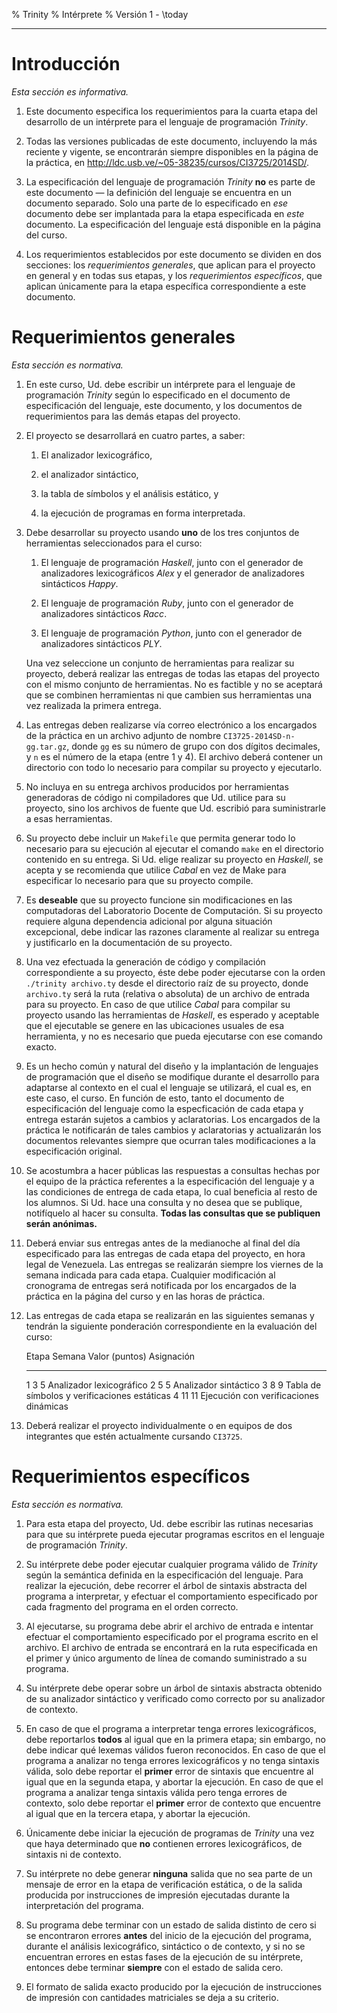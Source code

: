 % Trinity
% Intérprete
% Versión 1 - \today

- - -

# Introducción

*Esta sección es informativa.*

1.  Este documento especifica los requerimientos para la cuarta etapa del desarrollo de un intérprete para el lenguaje de programación *Trinity*.

2.  Todas las versiones publicadas de este documento, incluyendo la más reciente y vigente, se encontrarán siempre disponibles en la página de la práctica, en <http://ldc.usb.ve/~05-38235/cursos/CI3725/2014SD/>.

3.  La especificación del lenguaje de programación *Trinity* **no** es parte de este documento — la definición del lenguaje se encuentra en un documento separado.  Solo una parte de lo especificado en *ese* documento debe ser implantada para la etapa especificada en *este* documento.  La especificación del lenguaje está disponible en la página del curso.

4.  Los requerimientos establecidos por este documento se dividen en dos secciones: los *requerimientos generales*, que aplican para el proyecto en general y en todas sus etapas, y los *requerimientos específicos*, que aplican únicamente para la etapa específica correspondiente a este documento.





# Requerimientos generales

*Esta sección es normativa.*

1.  En este curso, Ud. debe escribir un intérprete para el lenguaje de programación *Trinity* según lo especificado en el documento de especificación del lenguaje, este documento, y los documentos de requerimientos para las demás etapas del proyecto.

2.  El proyecto se desarrollará en cuatro partes, a saber:

    1.  El analizador lexicográfico,

    2.  el analizador sintáctico,

    3.  la tabla de símbolos y el análisis estático, y

    4.  la ejecución de programas en forma interpretada.

3.  Debe desarrollar su proyecto usando **uno** de los tres conjuntos de herramientas seleccionados para el curso:

    1.  El lenguaje de programación *Haskell*, junto con el generador de analizadores lexicográficos *Alex* y el generador de analizadores sintácticos *Happy*.

    2.  El lenguaje de programación *Ruby*, junto con el generador de analizadores sintácticos *Racc*.

    3.  El lenguaje de programación *Python*, junto con el generador de analizadores sintácticos *PLY*.

    Una vez seleccione un conjunto de herramientas para realizar su proyecto, deberá realizar las entregas de todas las etapas del proyecto con el mismo conjunto de herramientas.  No es factible y no se aceptará que se combinen herramientas ni que cambien sus herramientas una vez realizada la primera entrega.

4.  Las entregas deben realizarse vía correo electrónico a los encargados de la práctica en un archivo adjunto de nombre `CI3725-2014SD-n-gg.tar.gz`, donde `gg` es su número de grupo con dos dígitos decimales, y `n` es el número de la etapa (entre 1 y 4).  El archivo deberá contener un directorio con todo lo necesario para compilar su proyecto y ejecutarlo.

5.  No incluya en su entrega archivos producidos por herramientas generadoras de código ni compiladores que Ud. utilice para su proyecto, sino los archivos de fuente que Ud. escribió para suministrarle a esas herramientas.

6.  Su proyecto debe incluir un `Makefile` que permita generar todo lo necesario para su ejecución al ejecutar el comando `make` en el directorio contenido en su entrega.  Si Ud. elige realizar su proyecto en *Haskell*, se acepta y se recomienda que utilice *Cabal* en vez de Make para especificar lo necesario para que su proyecto compile.

7.  Es **deseable** que su proyecto funcione sin modificaciones en las computadoras del Laboratorio Docente de Computación.  Si su proyecto requiere alguna dependencia adicional por alguna situación excepcional, debe indicar las razones claramente al realizar su entrega y justificarlo en la documentación de su proyecto.

8.  Una vez efectuada la generación de código y compilación correspondiente a su proyecto, éste debe poder ejecutarse con la orden `./trinity archivo.ty` desde el directorio raíz de su proyecto, donde `archivo.ty` será la ruta (relativa o absoluta) de un archivo de entrada para su proyecto.  En caso de que utilice *Cabal* para compilar su proyecto usando las herramientas de *Haskell*, es esperado y aceptable que el ejecutable se genere en las ubicaciones usuales de esa herramienta, y no es necesario que pueda ejecutarse con ese comando exacto.

9.  Es un hecho común y natural del diseño y la implantación de lenguajes de programación que el diseño se modifique durante el desarrollo para adaptarse al contexto en el cual el lenguaje se utilizará, el cual es, en este caso, el curso.  En función de esto, tanto el documento de especificación del lenguaje como la especficación de cada etapa y entrega estarán sujetos a cambios y aclaratorias.  Los encargados de la práctica le notificarán de tales cambios y aclaratorias y actualizarán los documentos relevantes siempre que ocurran tales modificaciones a la especificación original.

10. Se acostumbra a hacer públicas las respuestas a consultas hechas por el equipo de la práctica referentes a la especificación del lenguaje y a las condiciones de entrega de cada etapa, lo cual beneficia al resto de los alumnos.  Si Ud. hace una consulta y no desea que se publique, notifíquelo al hacer su consulta.  **Todas las consultas que se publiquen serán anónimas.**

11. Deberá enviar sus entregas antes de la medianoche al final del día especificado para las entregas de cada etapa del proyecto, en hora legal de Venezuela.  Las entregas se realizarán siempre los viernes de la semana indicada para cada etapa.  Cualquier modificación al cronograma de entregas será notificada por los encargados de la práctica en la página del curso y en las horas de práctica.

12. Las entregas de cada etapa se realizarán en las siguientes semanas y tendrán la siguiente ponderación correspondiente en la evaluación del curso:

    Etapa Semana Valor (puntos) Asignación
    ----- ------ -------------- ---------------------------------------------
    1     3      5              Analizador lexicográfico
    2     5      5              Analizador sintáctico
    3     8      9              Tabla de símbolos y verificaciones estáticas
    4     11     11             Ejecución con verificaciones dinámicas

13. Deberá realizar el proyecto individualmente o en equipos de dos integrantes que estén actualmente cursando `CI3725`.


# Requerimientos específicos

*Esta sección es normativa.*

1.  Para esta etapa del proyecto, Ud. debe escribir las rutinas necesarias para que su intérprete pueda ejecutar programas escritos en el lenguaje de programación *Trinity*.

2.  Su intérprete debe poder ejecutar cualquier programa válido de *Trinity* según la semántica definida en la especificación del lenguaje.  Para realizar la ejecución, debe recorrer el árbol de sintaxis abstracta del programa a interpretar, y efectuar el comportamiento especificado por cada fragmento del programa en el orden correcto.

3.  Al ejecutarse, su programa debe abrir el archivo de entrada e intentar efectuar el comportamiento especificado por el programa escrito en el archivo.  El archivo de entrada se encontrará en la ruta especificada en el primer y único argumento de línea de comando suministrado a su programa.

4.  Su intérprete debe operar sobre un árbol de sintaxis abstracta obtenido de su analizador sintáctico y verificado como correcto por su analizador de contexto.

5.  En caso de que el programa a interpretar tenga errores lexicográficos, debe reportarlos **todos** al igual que en la primera etapa; sin embargo, no debe indicar qué lexemas válidos fueron reconocidos.  En caso de que el programa a analizar no tenga errores lexicográficos y no tenga sintaxis válida, solo debe reportar el **primer** error de sintaxis que encuentre al igual que en la segunda etapa, y abortar la ejecución.  En caso de que el programa a analizar tenga sintaxis válida pero tenga errores de contexto, solo debe reportar el **primer** error de contexto que encuentre al igual que en la tercera etapa, y abortar la ejecución.

6.  Únicamente debe iniciar la ejecución de programas de *Trinity* una vez que haya determinado que **no** contienen errores lexicográficos, de sintaxis ni de contexto.

7.  Su intérprete no debe generar **ninguna** salida que no sea parte de un mensaje de error en la etapa de verificación estática, o de la salida producida por instrucciones de impresión ejecutadas durante la interpretación del programa.

8.  Su programa debe terminar con un estado de salida distinto de cero si se encontraron errores **antes** del inicio de la ejecución del programa, durante el análisis lexicográfico, sintáctico o de contexto, y si no se encuentran errores en estas fases de la ejecución de su intérprete, entonces debe terminar **siempre** con el estado de salida cero.

9.  El formato de salida exacto producido por la ejecución de instrucciones de impresión con cantidades matriciales se deja a su criterio.
